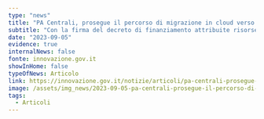 ```yaml
---
type: "news"
title: "PA Centrali, prosegue il percorso di migrazione in cloud verso il Polo Strategico Nazionale"
subtitle: "Con la firma del decreto di finanziamento attribuite risorse PNRR per oltre 149 milioni di euro"
date: "2023-09-05"
evidence: true
internalNews: false
fonte: innovazione.gov.it
showInHome: false
typeOfNews: Articolo
link: https://innovazione.gov.it/notizie/articoli/pa-centrali-prosegue-il-percorso-di-migrazione-in-cloud-verso-il-psn/
image: /assets/img_news/2023-09-05-pa-centrali-prosegue-il-percorso-di-migrazione-in-cloud-verso-il-polo-strategico-nazionale.png
tags:
  - Articoli
---
```

